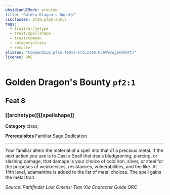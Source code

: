 ```yaml
---
obsidianUIMode: preview
title: "Golden Dragon's Bounty"
cssclasses: pf2e,pf2e-spell
tags:
  - trait/archetype
  - trait/spellshape
  - trait/common
  - category/class
  - remaster
aliases: "Compendium.pf2e.feats-srd.Item.HvbVV8wjJmVmkYt7"
license: ORC
---
```

# Golden Dragon's Bounty `pf2:1`
## Feat 8
### [[archetype]][[spellshape]]

**Category** class; 



**Prerequisites** Familiar Sage Dedication
* * *
Your familiar alters the material of a spell into that of a precious metal. If the next action you use is to Cast a Spell that deals bludgeoning, piercing, or slashing damage, that damage is your choice of cold iron, silver, or steel for the purposes of weaknesses, resistances, vulnerabilities, and the like. At 14th level, adamantine is added to the list of metal choices. The spell gains the metal trait.

*Source: Pathfinder Lost Omens: Tian Xia Character Guide*
*ORC*